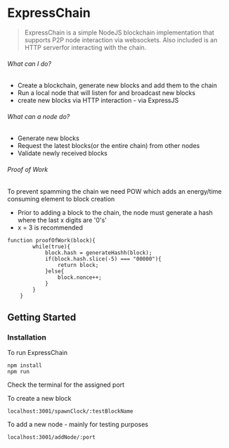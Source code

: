# ExpressChain

> ExpressChain is a simple NodeJS blockchain implementation that supports P2P node interaction via websockets. Also included is an HTTP serverfor interacting with the chain.

###### What can I do?

* Create a blockchain, generate new blocks and add them to the chain
* Run a local node that will listen for and broadcast new blocks
* create new blocks via HTTP interaction - via ExpressJS

###### What can a node do?

* Generate new blocks
* Request the latest blocks(or the entire chain) from other nodes
* Validate newly received blocks

###### Proof of Work

To prevent spamming the chain we need POW which adds an energy/time consuming element to block creation

* Prior to adding a block to the chain, the node must generate a hash where the last x digits are '0's'
* x = 3 is recommended

```
function proofOfWork(block){
		while(true){
			block.hash = generateHashh(block);
			if(block.hash.slice(-5) === "00000"){
				return block;
			}else{
				block.nonce++;
			}
		}
	}
```

## Getting Started

### Installation

To run ExpressChain

```
npm install
npm run
```

Check the terminal for the assigned port

To create a new block

```
localhost:3001/spawnClock/:testBlockName
```

To add a new node - mainly for testing purposes

```
localhost:3001/addNode/:port
```
